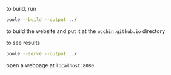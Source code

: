 to build, run

```sh
poole --build --output ../
```

to build the website and put it at the `wcchin.github.io` directory



to see results

```sh
poole --serve --output ../
```

open a webpage at `localhost:8080`

